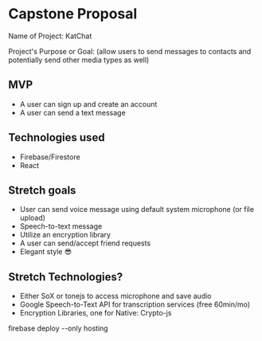 # Capstone Proposal

Name of Project: KatChat

Project's Purpose or Goal: (allow users to send messages to contacts and potentially send other media types as well)

## MVP

- A user can sign up and create an account
- A user can send a text message

## Technologies used

- Firebase/Firestore
- React

## Stretch goals

- User can send voice message using default system microphone (or file upload)
- Speech-to-text message
- Utilize an encryption library
- A user can send/accept friend requests
- Elegant style 😎

## Stretch Technologies?

- Either SoX or tonejs to access microphone and save audio
- Google Speech-to-Text API for transcription services (free 60min/mo)
- Encryption Libraries, one for Native: Crypto-js



firebase deploy --only hosting